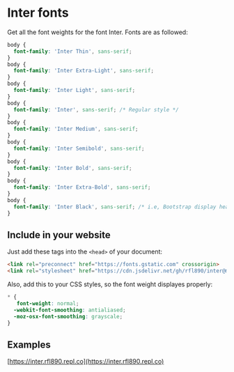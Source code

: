 # Inter fonts   
Get all the font weights for the font Inter. Fonts are as followed:
```css
body {
  font-family: 'Inter Thin', sans-serif;
}
body {
  font-family: 'Inter Extra-Light', sans-serif;
}
body {
  font-family: 'Inter Light', sans-serif;
}
body {
  font-family: 'Inter', sans-serif; /* Regular style */
}
body {
  font-family: 'Inter Medium', sans-serif;
}
body {
  font-family: 'Inter Semibold', sans-serif;
}
body {
  font-family: 'Inter Bold', sans-serif;
}
body {
  font-family: 'Inter Extra-Bold', sans-serif;
}
body {
  font-family: 'Inter Black', sans-serif; /* i.e, Bootstrap display headings */
}
```   
## Include in your website   
Just add these tags into the `<head>` of your document:
```html
<link rel="preconnect" href="https://fonts.gstatic.com" crossorigin>
<link rel="stylesheet" href="https://cdn.jsdelivr.net/gh/rfl890/inter@main/inter.min.css" integrity="sha512-/JwXVc8CHFcjIxsSOjyJiAzjW5CvCzgW/xaOXc1sDBkqELIUpjE9StWK+nyHoLmQSE+BwxObgRIMRFlZTXv8ow==" crossorigin="anonymous">
```
Also, add this to your CSS styles, so the font weight displayes properly:   
```css
* {
   font-weight: normal;
  -webkit-font-smoothing: antialiased;
  -moz-osx-font-smoothing: grayscale;  
}
```
## Examples   
[https://inter.rfl890.repl.co](https://inter.rfl890.repl.co)
